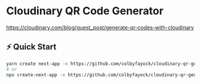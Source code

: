 # Cloudinary QR Code Generator

https://cloudinary.com/blog/guest_post/generate-qr-codes-with-cloudinary

## ⚡️ Quick Start

```bash
yarn create next-app -e https://github.com/colbyfayock/cloudinary-qr-generator
# or
npx create-next-app -e https://github.com/colbyfayock/cloudinary-qr-generator
```

